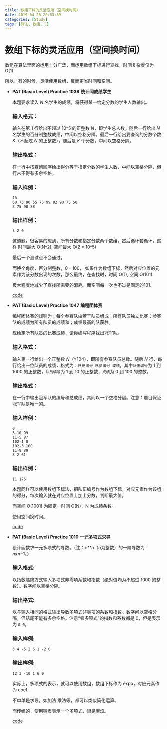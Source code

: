 ```yaml
---
title: 数组下标的灵活应用（空间换时间）
date: 2019-04-26 20:53:59
categories: [Study]
tags: [算法, 数组, C]
---
```


# 数组下标的灵活应用（空间换时间）

数组在算法里面的运用十分广泛，而运用数组下标进行查找，时间复杂度仅为 O(1).

所以，有的时候，灵活使用数组，反而更省时间和空间。

+ **PAT (Basic Level) Practice 1038** **统计同成绩学生**

  本题要求读入 *N* 名学生的成绩，将获得某一给定分数的学生人数输出。

  ### 输入格式：

  输入在第 1 行给出不超过 10^5 的正整数 *N*，即学生总人数。随后一行给出 *N* 名学生的百分制整数成绩，中间以空格分隔。最后一行给出要查询的分数个数 *K*（不超过 *N* 的正整数），随后是 *K* 个分数，中间以空格分隔。

  ### 输出格式：

  在一行中按查询顺序给出得分等于指定分数的学生人数，中间以空格分隔，但行末不得有多余空格。

  ### 输入样例：

  ```in
  10
  60 75 90 55 75 99 82 90 75 50
  3 75 90 88
  ```

  ### 输出样例：

  ```out
  3 2 0
  ```

  这道题，很容易的想到，所有分数和指定分数两个数组，然后循环套循环，这样 时间最大 O(N^2), 空间最大 O(2 * 10^5)

  最后一个测试点不会通过。

  而换个角度，百分制整数，0 - 100， 如果作为数组下标，然后对应位置的元素作为该分数出现的次数，那么最终，在查找时，时间 O(1), 空间 O(101).

  极大程度地减少了查找所需要的消耗。而空间每一次也不过是固定的101.

  [code](<https://github.com/chenxygh/pat/blob/master/pat_basic/code/1038.c>)

+ **PAT (Basic Level) Practice 1047** **编程团体赛**

  编程团体赛的规则为：每个参赛队由若干队员组成；所有队员独立比赛；参赛队的成绩为所有队员的成绩和；成绩最高的队获胜。

  现给定所有队员的比赛成绩，请你编写程序找出冠军队。

  ### 输入格式：

  输入第一行给出一个正整数 *N*（≤104），即所有参赛队员总数。随后 *N* 行，每行给出一位队员的成绩，格式为：`队伍编号-队员编号 成绩`，其中`队伍编号`为 1 到 1000 的正整数，`队员编号`为 1 到 10 的正整数，`成绩`为 0 到 100 的整数。

  ### 输出格式：

  在一行中输出冠军队的编号和总成绩，其间以一个空格分隔。注意：题目保证冠军队是唯一的。

  ### 输入样例：

  ```in
  6
  3-10 99
  11-5 87
  102-1 0
  102-3 100
  11-9 89
  3-2 61
  ```

  ### 输出样例：

  ```out
  11 176
  ```

  本题同样可以使用数组下标法，把队伍编号作为数组下标，对应元素作为该组的得分，每次输入就在对应位置上加上分数，判断最大值。

  而空间 O(1001) 为固定，时间 O(N)，N 为成绩条数。

  使用空间换时间。

  [code](<https://github.com/chenxygh/pat/blob/master/pat_basic/code/1047.c>)

+ **PAT (Basic Level) Practice 1010** **一元多项式求导**

  设计函数求一元多项式的导数。（注：*x**n*（*n*为整数）的一阶导数为*n**x**n*−1。）

  ### 输入格式:

  以指数递降方式输入多项式非零项系数和指数（绝对值均为不超过 1000 的整数）。数字间以空格分隔。

  ### 输出格式:

  以与输入相同的格式输出导数多项式非零项的系数和指数。数字间以空格分隔，但结尾不能有多余空格。注意“零多项式”的指数和系数都是 0，但是表示为 `0 0`。

  ### 输入样例:

  ```in
  3 4 -5 2 6 1 -2 0
  ```

  ### 输出样例:

  ```out
  12 3 -10 1 6 0
  ```

  实际上，多项式的表示，就可以使用数组，数组下标作为 expo，对应元素作为 coef.

  不单单是求导，如加法 乘法等，都可以类似简化运算。

  而传统的，使用链表表示一个多项式，很是麻烦。

  [code](<https://github.com/chenxygh/pat/blob/master/pat_basic/code/1010.c>)